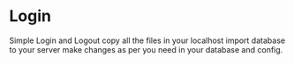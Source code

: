 # Login
Simple Login and Logout
copy all the files in your localhost
import database to your server
make changes as per you need in your database and config.
